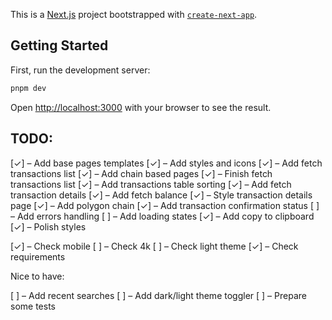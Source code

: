 This is a [Next.js](https://nextjs.org/) project bootstrapped with [`create-next-app`](https://github.com/vercel/next.js/tree/canary/packages/create-next-app).

## Getting Started

First, run the development server:

```bash
pnpm dev
```

Open [http://localhost:3000](http://localhost:3000) with your browser to see the result.

## TODO:

[✓] – Add base pages templates
[✓] – Add styles and icons
[✓] – Add fetch transactions list
[✓] – Add chain based pages
[✓] – Finish fetch transactions list
[✓] – Add transactions table sorting
[✓] – Add fetch transaction details
[✓] – Add fetch balance
[✓] – Style transaction details page
[✓] – Add polygon chain
[✓] – Add transaction confirmation status
[ ] – Add errors handling
[ ] – Add loading states
[✓] – Add copy to clipboard
[✓] – Polish styles

[✓] – Check mobile
[ ] – Check 4k
[ ] – Check light theme
[✓] – Check requirements

Nice to have:

[ ] – Add recent searches
[ ] – Add dark/light theme toggler
[ ] – Prepare some tests
